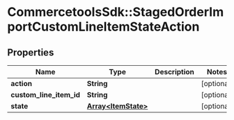 # CommercetoolsSdk::StagedOrderImportCustomLineItemStateAction

## Properties
Name | Type | Description | Notes
------------ | ------------- | ------------- | -------------
**action** | **String** |  | [optional] 
**custom_line_item_id** | **String** |  | [optional] 
**state** | [**Array&lt;ItemState&gt;**](ItemState.md) |  | [optional] 

